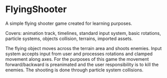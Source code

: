 # FlyingShooter
A  simple flying shooter game created for learning purposes.

Covers: animation track, timelines, standard input system, basic rotations, particle systems, objects collision, terrains, imported assets.

The flying object moves across the terrain area and shoots enemies. 
Input system accepts input from user and processes rotations and clamped movement along axes.
For the purposes of this game the movement forward/backward is preanimated and the user responsibility is to kill the enemies.
The shooting is done through particle system collisions.
